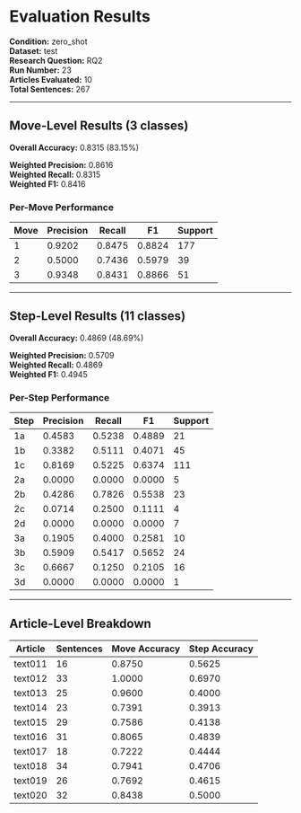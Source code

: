 # Evaluation Results

**Condition:** zero_shot  
**Dataset:** test  
**Research Question:** RQ2  
**Run Number:** 23  
**Articles Evaluated:** 10  
**Total Sentences:** 267  

---

## Move-Level Results (3 classes)

**Overall Accuracy:** 0.8315 (83.15%)  

**Weighted Precision:** 0.8616  
**Weighted Recall:** 0.8315  
**Weighted F1:** 0.8416  

### Per-Move Performance

| Move | Precision | Recall | F1 | Support |
|------|-----------|--------|----|---------|
| 1 | 0.9202 | 0.8475 | 0.8824 | 177 |
| 2 | 0.5000 | 0.7436 | 0.5979 | 39 |
| 3 | 0.9348 | 0.8431 | 0.8866 | 51 |

---

## Step-Level Results (11 classes)

**Overall Accuracy:** 0.4869 (48.69%)  

**Weighted Precision:** 0.5709  
**Weighted Recall:** 0.4869  
**Weighted F1:** 0.4945  

### Per-Step Performance

| Step | Precision | Recall | F1 | Support |
|------|-----------|--------|----|---------|
| 1a | 0.4583 | 0.5238 | 0.4889 | 21 |
| 1b | 0.3382 | 0.5111 | 0.4071 | 45 |
| 1c | 0.8169 | 0.5225 | 0.6374 | 111 |
| 2a | 0.0000 | 0.0000 | 0.0000 | 5 |
| 2b | 0.4286 | 0.7826 | 0.5538 | 23 |
| 2c | 0.0714 | 0.2500 | 0.1111 | 4 |
| 2d | 0.0000 | 0.0000 | 0.0000 | 7 |
| 3a | 0.1905 | 0.4000 | 0.2581 | 10 |
| 3b | 0.5909 | 0.5417 | 0.5652 | 24 |
| 3c | 0.6667 | 0.1250 | 0.2105 | 16 |
| 3d | 0.0000 | 0.0000 | 0.0000 | 1 |

---

## Article-Level Breakdown

| Article | Sentences | Move Accuracy | Step Accuracy |
|---------|-----------|---------------|---------------|
| text011 | 16 | 0.8750 | 0.5625 |
| text012 | 33 | 1.0000 | 0.6970 |
| text013 | 25 | 0.9600 | 0.4000 |
| text014 | 23 | 0.7391 | 0.3913 |
| text015 | 29 | 0.7586 | 0.4138 |
| text016 | 31 | 0.8065 | 0.4839 |
| text017 | 18 | 0.7222 | 0.4444 |
| text018 | 34 | 0.7941 | 0.4706 |
| text019 | 26 | 0.7692 | 0.4615 |
| text020 | 32 | 0.8438 | 0.5000 |
